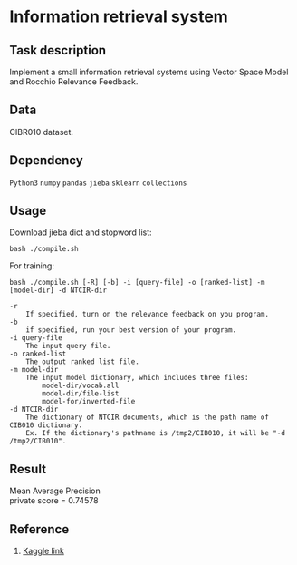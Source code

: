 # Information retrieval system

## Task description
Implement a small information retrieval systems using Vector Space Model and Rocchio Relevance Feedback.

## Data
CIBR010 dataset.

## Dependency
`Python3` `numpy` `pandas` `jieba` `sklearn` `collections`
## Usage
Download jieba dict and stopword list:
```
bash ./compile.sh
```
For training:
```
bash ./compile.sh [-R] [-b] -i [query-file] -o [ranked-list] -m [model-dir] -d NTCIR-dir
```
```
-r 
	If specified, turn on the relevance feedback on you program.
-b 
	if specified, run your best version of your program.
-i query-file
	The input query file.
-o ranked-list
	The output ranked list file.
-m model-dir
	The input model dictionary, which includes three files:
		model-dir/vocab.all
		model-dir/file-list
		model-for/inverted-file
-d NTCIR-dir
	The dictionary of NTCIR documents, which is the path name of CIB010 dictionary.
	Ex. If the dictionary's pathname is /tmp2/CIB010, it will be "-d /tmp2/CIB010".
```

## Result
Mean Average Precision  
private score = 0.74578  

## Reference
1. [Kaggle link](https://www.kaggle.com/c/ntucsie-wm2018-vsm)
